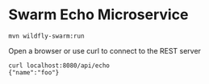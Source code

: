 # Swarm Echo Microservice

```shell
mvn wildfly-swarm:run
```

Open a browser or use curl to connect to the REST server

```
curl localhost:8080/api/echo
{"name":"foo"}
```